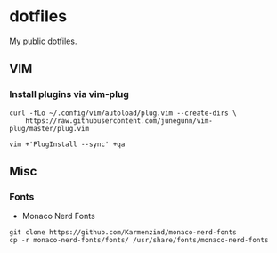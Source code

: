 # dotfiles

My public dotfiles.


## VIM

### Install plugins via vim-plug

```shell
curl -fLo ~/.config/vim/autoload/plug.vim --create-dirs \
    https://raw.githubusercontent.com/junegunn/vim-plug/master/plug.vim
```

```shell
vim +'PlugInstall --sync' +qa
```


## Misc

### Fonts

* Monaco Nerd Fonts

```shell
git clone https://github.com/Karmenzind/monaco-nerd-fonts
cp -r monaco-nerd-fonts/fonts/ /usr/share/fonts/monaco-nerd-fonts
```
